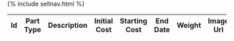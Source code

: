 <div id="title" style="margin-top: -50px">
{% include sellnav.html %}
</div>

<table id = "items">
    <thead>
      <tr>
        <th>Id</th>
        <th>Part Type</th>
        <th>Description</th>
        <th>Initial Cost</th>
        <th>Starting Cost</th>
        <th>End Date</th>
        <th>Weight</th>
        <th>Image Url</th>
      </tr>
    </thead>
    <tbody></tbody>
  </table>
  <!-- pass in url here, make a js variable, pls do this nathan 
            make buy -->

<script>
  const itemContainer = document.getElementById("items");
  const options = {
      method: 'GET', // *GET, POST, PUT, DELETE, etc.
      mode: 'no-cors', // no-cors, *cors, same-origin
      cache: 'default', // *default, no-cache, reload, force-cache, only-if-cached
      credentials: 'omit', // include, *same-origin, omit
      headers: {
      'Content-Type': 'application/json'
      // 'Content-Type': 'application/x-www-form-urlencoded',
      },
  };
  
    function listItems() {
    // fetch the API
    fetch("https://f1-backend.aadit.dev/api/item/", options)
      // response is a RESTful "promise" on any successful fetch
      .then(response => {
        // check for response errors
        if (response.status !== 200) {
            const errorMsg = 'Database response error: ' + response.status;
            console.log(errorMsg);
            const tr = document.createElement("tr");
            const td = document.createElement("td");
            td.innerHTML = errorMsg;
            tr.appendChild(td);
            itemContainer.appendChild(tr);
            return;
        }
        // valid response will have json data
        response.json()
        .then(data => {
            for (const row of data) {

              const tr = document.createElement("tr");

              const id = document.createElement("td");
              const partType = document.createElement("td");
              const description = document.createElement("td");
              const initialCost = document.createElement("td");
              const currentCost = document.createElement("td");
              const weight = document.createElement("td");
              const endDate = document.createElement("td");
              const imageUrl = document.createElement("td");

              id.innerHTML = row.id;
              partType.innerHTML = row.partType;
              description.innerHTML = row.description;
              initialCost.innerHTML = row.initialCost;
              currentCost.innerHTML = row.currentCost;
              weight.innerHTML = row.weight;
              endDate.innerHTML = row.endDate;
              imageUrl.innerHTML = row.imageUrl;

              tr.appendChild(id);
              tr.appendChild(partType);
              tr.appendChild(description);
              tr.appendChild(initialCost);
              tr.appendChild(currentCost);
              tr.appendChild(weight);
              tr.appendChild(endDate);
              tr.appendChild(imageUrl);

              itemContainer.appendChild(tr);
            }
        })
    })
  }

  listItems();
</script>
